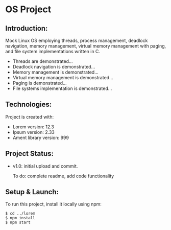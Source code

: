 # OS Project

## Introduction:
Mock Linux OS employing threads, process management, deadlock navigation, memory management, virtual memory management with paging, and file system implementations written in C.
* Threads are demonstrated...
* Deadlock navigation is demonstrated...
* Memory management is demonstrated...
* Virtual memory management is demonstrated...
* Paging is demonstrated...
* File systems implementation is demonstrated...

## Technologies:
Project is created with:
* Lorem version: 12.3
* Ipsum version: 2.33
* Ament library version: 999

## Project Status:
* v1.0: initial upload and commit. 
 
   To do: complete readme, add code functionality

## Setup & Launch:
To run this project, install it locally using npm:

```
$ cd ../lorem
$ npm install
$ npm start
```
